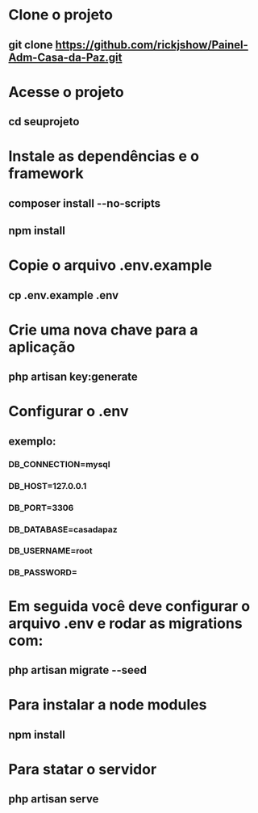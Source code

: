# Clone o projeto
## git clone https://github.com/rickjshow/Painel-Adm-Casa-da-Paz.git


# Acesse o projeto
## cd seuprojeto


# Instale as dependências e o framework
## composer install --no-scripts
## npm install


# Copie o arquivo .env.example
## cp .env.example .env


# Crie uma nova chave para a aplicação
## php artisan key:generate


# Configurar o .env 

## exemplo:
### DB_CONNECTION=mysql

### DB_HOST=127.0.0.1

### DB_PORT=3306

### DB_DATABASE=casadapaz

### DB_USERNAME=root

### DB_PASSWORD=

# Em seguida você deve configurar o arquivo .env e rodar as migrations com:
## php artisan migrate --seed

# Para instalar a node modules
## npm install

# Para statar o servidor
## php artisan serve